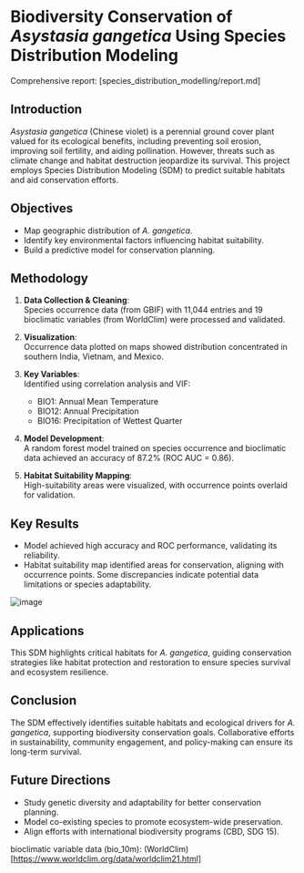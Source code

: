 # Biodiversity Conservation of *Asystasia gangetica* Using Species Distribution Modeling

Comprehensive report: [species_distribution_modelling/report.md]

## Introduction
*Asystasia gangetica* (Chinese violet) is a perennial ground cover plant valued for its ecological benefits, including preventing soil erosion, improving soil fertility, and aiding pollination. However, threats such as climate change and habitat destruction jeopardize its survival. This project employs Species Distribution Modeling (SDM) to predict suitable habitats and aid conservation efforts.

## Objectives
- Map geographic distribution of *A. gangetica*.
- Identify key environmental factors influencing habitat suitability.
- Build a predictive model for conservation planning.

## Methodology
1. **Data Collection & Cleaning**:  
   Species occurrence data (from GBIF) with 11,044 entries and 19 bioclimatic variables (from WorldClim) were processed and validated.
   
2. **Visualization**:  
   Occurrence data plotted on maps showed distribution concentrated in southern India, Vietnam, and Mexico.
   
3. **Key Variables**:  
   Identified using correlation analysis and VIF:
   - BIO1: Annual Mean Temperature  
   - BIO12: Annual Precipitation  
   - BIO16: Precipitation of Wettest Quarter  

4. **Model Development**:  
   A random forest model trained on species occurrence and bioclimatic data achieved an accuracy of 87.2% (ROC AUC = 0.86). 

5. **Habitat Suitability Mapping**:  
   High-suitability areas were visualized, with occurrence points overlaid for validation.

## Key Results
- Model achieved high accuracy and ROC performance, validating its reliability.
- Habitat suitability map identified areas for conservation, aligning with occurrence points. Some discrepancies indicate potential data limitations or species adaptability.

![image](https://github.com/user-attachments/assets/0bb268cb-1272-4c9f-8853-3de1fea1c1b7)

## Applications
This SDM highlights critical habitats for *A. gangetica*, guiding conservation strategies like habitat protection and restoration to ensure species survival and ecosystem resilience.

## Conclusion
The SDM effectively identifies suitable habitats and ecological drivers for *A. gangetica*, supporting biodiversity conservation goals. Collaborative efforts in sustainability, community engagement, and policy-making can ensure its long-term survival.

## Future Directions
- Study genetic diversity and adaptability for better conservation planning.
- Model co-existing species to promote ecosystem-wide preservation.
- Align efforts with international biodiversity programs (CBD, SDG 15).

bioclimatic variable data (bio_10m): (WorldClim)[https://www.worldclim.org/data/worldclim21.html]

